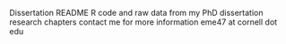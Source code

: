 Dissertation README
R code and raw data from my PhD dissertation research chapters
contact me for more information eme47 at cornell dot edu
